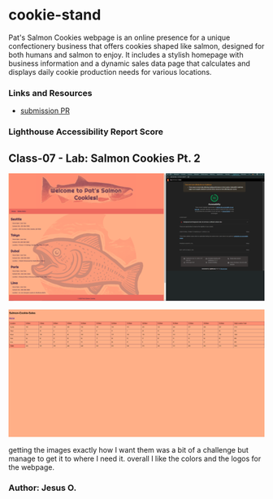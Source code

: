 # cookie-stand

Pat's Salmon Cookies webpage is an online presence for a unique confectionery business that offers cookies shaped like salmon, designed for both humans and salmon to enjoy. It includes a stylish homepage with business information and a dynamic sales data page that calculates and displays daily cookie production needs for various locations.

### Links and Resources

* [submission PR](https://github.com/Jnez405/cookie-stand/tree/class07-TablesNStyle)

### Lighthouse Accessibility Report Score
## Class-07 - Lab: Salmon Cookies Pt. 2

![Home Page](https://raw.githubusercontent.com/Jnez405/cookie-stand/class07-TablesNStyle/img/Screenshot-2024-06-12-210156.png)

![Sales Page](https://raw.githubusercontent.com/Jnez405/cookie-stand/class07-TablesNStyle/img/Screenshot-2024-06-12-210512.png)

getting the images exactly how I want them was a bit of a challenge but manage to get it to where I need it. overall I like the colors and the logos for the webpage.

### Author: Jesus O.
